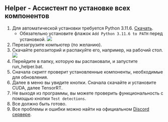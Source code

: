 ## Helper - Ассистент по установке всех компонентов
1. Для автоматической установки требуется Python 3.11.6. [Скачать](https://www.python.org/ftp/python/3.11.6/python-3.11.6-amd64.exe).
   - Обязательно установите флажок `Add Python 3.11.6 to PATH` перед установкой.
![](https://github.com/SunOner/sunone_aimbot/blob/main/media/python_add_to_path.png)
2. Перезагрузите компьютер (по желанию).
3. Скачайте репозиторий и распакуйте его, например, на рабочий стол.
![](https://github.com/SunOner/sunone_aimbot/blob/main/media/aimbot.png)
4. Перейдите в папку, которую вы распаковали, и запустите run_helper.bat.
5. Сначала скрипт проверит установленные компоненты, необходимые для обновления.
6. Далее в меню вы увидите кнопки. Сначала скачайте и установите CUDA, далее TensorRT.
7. Не выходя из программы, вы можете проверить функциональность с помощью кнопки `Test detections`.
8. Все должно быть готово.
9. Все проблемы и ошибки можно найти на официальном [Discord сервере](https://discord.gg/sunone).
